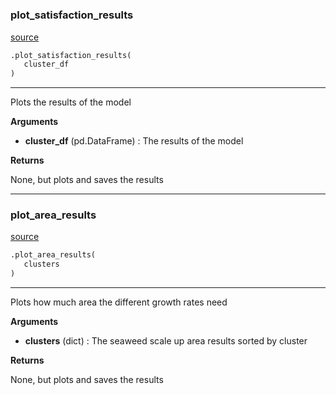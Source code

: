 #


### plot_satisfaction_results
[source](https://github.com/allfed/Seaweed-Upscaling-Model/blob/master/src/plotter.py/#L10)
```python
.plot_satisfaction_results(
   cluster_df
)
```

---
Plots the results of the model

**Arguments**

* **cluster_df** (pd.DataFrame) : The results of the model


**Returns**

None, but plots and saves the results

----


### plot_area_results
[source](https://github.com/allfed/Seaweed-Upscaling-Model/blob/master/src/plotter.py/#L57)
```python
.plot_area_results(
   clusters
)
```

---
Plots how much area the different growth rates need

**Arguments**

* **clusters** (dict) : The seaweed scale up area results sorted by cluster


**Returns**

None, but plots and saves the results
